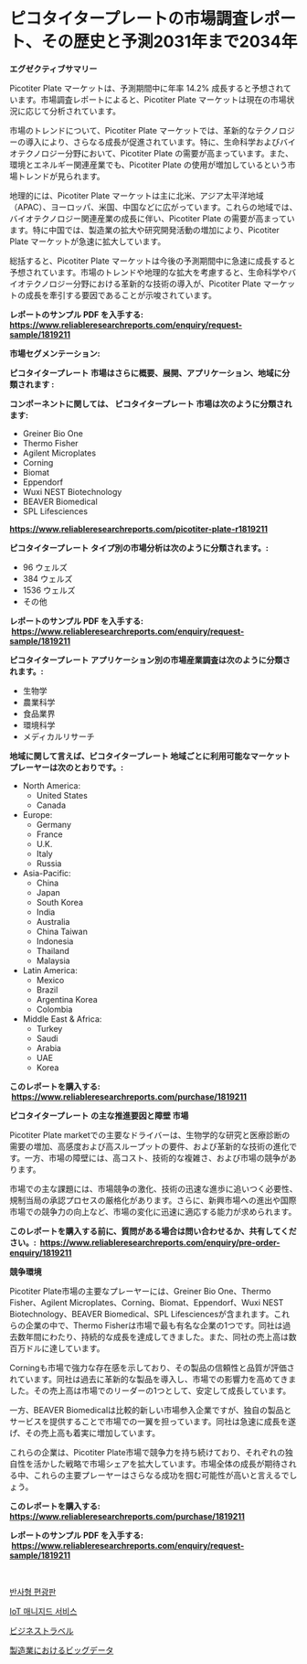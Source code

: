 <p><h1>ピコタイタープレートの市場調査レポート、その歴史と予測2031年まで2034年</h1></p><p><strong>エグゼクティブサマリー</strong></p>
<p><p>Picotiter Plate マーケットは、予測期間中に年率 14.2% 成長すると予想されています。市場調査レポートによると、Picotiter Plate マーケットは現在の市場状況に応じて分析されています。</p><p>市場のトレンドについて、Picotiter Plate マーケットでは、革新的なテクノロジーの導入により、さらなる成長が促進されています。特に、生命科学およびバイオテクノロジー分野において、Picotiter Plate の需要が高まっています。また、環境とエネルギー関連産業でも、Picotiter Plate の使用が増加しているという市場トレンドが見られます。</p><p>地理的には、Picotiter Plate マーケットは主に北米、アジア太平洋地域（APAC）、ヨーロッパ、米国、中国などに広がっています。これらの地域では、バイオテクノロジー関連産業の成長に伴い、Picotiter Plate の需要が高まっています。特に中国では、製造業の拡大や研究開発活動の増加により、Picotiter Plate マーケットが急速に拡大しています。</p><p>総括すると、Picotiter Plate マーケットは今後の予測期間中に急速に成長すると予想されています。市場のトレンドや地理的な拡大を考慮すると、生命科学やバイオテクノロジー分野における革新的な技術の導入が、Picotiter Plate マーケットの成長を牽引する要因であることが示唆されています。</p></p>
<p><strong>レポートのサンプル PDF を入手する: <a href="https://www.reliableresearchreports.com/enquiry/request-sample/1819211">https://www.reliableresearchreports.com/enquiry/request-sample/1819211</a></strong></p>
<p><strong>市場セグメンテーション:</strong></p>
<p><strong> ピコタイタープレート 市場はさらに概要、展開、アプリケーション、地域に分類されます :</strong></p>
<p><strong>コンポーネントに関しては、 ピコタイタープレート 市場は次のように分類されます: &nbsp;</strong></p>
<p><ul><li>Greiner Bio One</li><li>Thermo Fisher</li><li>Agilent Microplates</li><li>Corning</li><li>Biomat</li><li>Eppendorf</li><li>Wuxi NEST Biotechnology</li><li>BEAVER Biomedical</li><li>SPL Lifesciences</li></ul></p>
<p><strong><a href="https://www.reliableresearchreports.com/picotiter-plate-r1819211">https://www.reliableresearchreports.com/picotiter-plate-r1819211</a></strong></p>
<p><strong> ピコタイタープレート タイプ別の市場分析は次のように分類されます。:</strong></p>
<p><ul><li>96 ウェルズ</li><li>384 ウェルズ</li><li>1536 ウェルズ</li><li>その他</li></ul></p>
<p><strong>レポートのサンプル PDF を入手する: &nbsp;<a href="https://www.reliableresearchreports.com/enquiry/request-sample/1819211">https://www.reliableresearchreports.com/enquiry/request-sample/1819211</a></strong></p>
<p><strong> ピコタイタープレート アプリケーション別の市場産業調査は次のように分類されます。:</strong></p>
<p><ul><li>生物学</li><li>農業科学</li><li>食品業界</li><li>環境科学</li><li>メディカルリサーチ</li></ul></p>
<p><strong>地域に関して言えば、ピコタイタープレート 地域ごとに利用可能なマーケットプレーヤーは次のとおりです。:</strong></p>
<p><ul>
    <li>
        North America:
        <ul>
            <li>United States</li>
            <li>Canada</li>
        </ul>
    </li>
    <li>
        Europe:
        <ul>
            <li>Germany</li>
            <li>France</li>
            <li>U.K.</li>
            <li>Italy</li>
            <li>Russia</li>
        </ul>
    </li>
    <li>
        Asia-Pacific:
        <ul>
            <li>China</li>
            <li>Japan</li>
            <li>South Korea</li>
            <li>India</li>
            <li>Australia</li>
            <li>China Taiwan</li>
            <li>Indonesia</li>
            <li>Thailand</li>
            <li>Malaysia</li>
        </ul>
    </li>
    <li>
        Latin America:
        <ul>
            <li>Mexico</li>
            <li>Brazil</li>
            <li>Argentina Korea</li>
            <li>Colombia</li>
        </ul>
    </li>
    <li>
        Middle East & Africa:
        <ul>
            <li>Turkey</li>
            <li>Saudi</li>
            <li>Arabia</li>
            <li>UAE</li>
            <li>Korea</li>
        </ul>
    </li>
    </ul></p>
<p><strong>このレポートを購入する: &nbsp;<a href="https://www.reliableresearchreports.com/purchase/1819211">https://www.reliableresearchreports.com/purchase/1819211</a></strong></p>
<p><strong>ピコタイタープレート の主な推進要因と障壁 市場</strong></p>
<p><p>Picotiter Plate marketでの主要なドライバーは、生物学的な研究と医療診断の需要の増加、高感度および高スループットの要件、および革新的な技術の進化です。一方、市場の障壁には、高コスト、技術的な複雑さ、および市場の競争があります。</p><p>市場での主な課題には、市場競争の激化、技術の迅速な進歩に追いつく必要性、規制当局の承認プロセスの厳格化があります。さらに、新興市場への進出や国際市場での競争力の向上など、市場の変化に迅速に適応する能力が求められます。</p></p>
<p><strong>このレポートを購入する前に、質問がある場合は問い合わせるか、共有してください。:&nbsp; <a href="https://www.reliableresearchreports.com/enquiry/pre-order-enquiry/1819211">https://www.reliableresearchreports.com/enquiry/pre-order-enquiry/1819211</a></strong></p>
<p><strong>競争環境</strong></p>
<p><p>Picotiter Plate市場の主要なプレーヤーには、Greiner Bio One、Thermo Fisher、Agilent Microplates、Corning、Biomat、Eppendorf、Wuxi NEST Biotechnology、BEAVER Biomedical、SPL Lifesciencesが含まれます。これらの企業の中で、Thermo Fisherは市場で最も有名な企業の1つです。同社は過去数年間にわたり、持続的な成長を達成してきました。また、同社の売上高は数百万ドルに達しています。</p><p>Corningも市場で強力な存在感を示しており、その製品の信頼性と品質が評価されています。同社は過去に革新的な製品を導入し、市場での影響力を高めてきました。その売上高は市場でのリーダーの1つとして、安定して成長しています。</p><p>一方、BEAVER Biomedicalは比較的新しい市場参入企業ですが、独自の製品とサービスを提供することで市場での一翼を担っています。同社は急速に成長を遂げ、その売上高も着実に増加しています。</p><p>これらの企業は、Picotiter Plate市場で競争力を持ち続けており、それぞれの独自性を活かした戦略で市場シェアを拡大しています。市場全体の成長が期待される中、これらの主要プレーヤーはさらなる成功を掴む可能性が高いと言えるでしょう。</p></p>
<p><strong>このレポートを購入する: &nbsp; <a href="https://www.reliableresearchreports.com/purchase/1819211">https://www.reliableresearchreports.com/purchase/1819211</a></strong></p>
<p><strong>レポートのサンプル PDF を入手する: &nbsp;<a href="https://www.reliableresearchreports.com/enquiry/request-sample/1819211">https://www.reliableresearchreports.com/enquiry/request-sample/1819211</a></strong><strong></strong></p>
<p>&nbsp;</p>
<p><p><a href="https://medium.com/@davionolson1/%EB%B0%98%EC%82%AC%ED%98%95-%ED%8E%B8%EA%B4%91%ED%95%84%ED%84%B0-%EC%8B%9C%EC%9E%A5-%EB%B6%84%EC%84%9D-%EB%B0%8F-2024%EB%85%84%EB%B6%80%ED%84%B0-2031%EB%85%84%EA%B9%8C%EC%A7%80%EC%9D%98-%ED%81%AC%EA%B8%B0-%EC%98%88%EC%B8%A1-e3ae07a28ab9">반사형 편광판</a></p><p><a href="https://medium.com/@jeremysnyder277/iot-%EA%B4%80%EB%A6%AC-%EC%84%9C%EB%B9%84%EC%8A%A4-%EC%8B%9C%EC%9E%A5-%EB%B6%84%EC%84%9D-%EA%B7%B8-cagr-%EC%8B%9C%EC%9E%A5-%EC%84%B8%EB%B6%84%ED%99%94-%EB%B0%8F-%EA%B8%80%EB%A1%9C%EB%B2%8C-%EC%82%B0%EC%97%85-%EA%B0%9C%EC%9A%94-fa522c00f608">IoT 매니지드 서비스</a></p><p><a href="https://medium.com/@carmenfery2023/%E3%83%93%E3%82%B8%E3%83%8D%E3%82%B9%E6%97%85%E8%A1%8C%E5%B8%82%E5%A0%B4-%E5%B8%82%E5%A0%B4%E3%82%B7%E3%82%A7%E3%82%A2-%E5%B8%82%E5%A0%B4%E3%83%88%E3%83%AC%E3%83%B3%E3%83%89-%E5%B0%86%E6%9D%A5%E3%81%AE%E6%88%90%E9%95%B7%E3%82%92%E6%8E%A2%E3%82%8B-aae945144da0">ビジネストラベル</a></p><p><a href="https://medium.com/@ashleyivingston5656/%E8%A3%BD%E9%80%A0%E6%A5%AD%E3%81%AB%E3%81%8A%E3%81%91%E3%82%8B%E3%83%93%E3%83%83%E3%82%B0%E3%83%87%E3%83%BC%E3%82%BF%E5%B8%82%E5%A0%B4-%E7%AB%B6%E4%BA%89%E5%88%86%E6%9E%90-%E5%B8%82%E5%A0%B4%E3%83%88%E3%83%AC%E3%83%B3%E3%83%89-2031%E5%B9%B4%E3%81%BE%E3%81%A7%E3%81%AE%E4%BA%88%E6%B8%AC-c76c7b0758e3">製造業におけるビッグデータ</a></p></p>